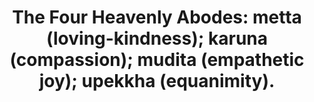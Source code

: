 ---
title: "The Four Heavenly Abodes: metta (loving-kindness); karuna (compassion); mudita (empathetic joy); upekkha (equanimity)."
tags: buddhism human
buddhistidea: true
order: 2
---